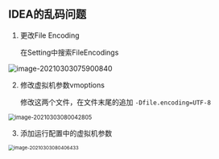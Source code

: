 ## IDEA的乱码问题

1. 更改File Encoding

   在Setting中搜索FileEncodings

![image-20210303075900840](R:\GITHUB\MyNotes\_Typora\Java_Web\_Docs\一些bug和解决方法.imgs\image-20210303075900840.png)

2. 修改虚拟机参数vmoptions

   修改这两个文件，在文件末尾的追加 `-Dfile.encoding=UTF-8`

<img src="R:\GITHUB\MyNotes\_Typora\Java_Web\_Docs\一些bug和解决方法.imgs\image-20210303080042805.png" alt="image-20210303080042805" style="zoom:80%;" />

3. 添加运行配置中的虚拟机参数

<img src="R:\GITHUB\MyNotes\_Typora\Java_Web\_Docs\一些bug和解决方法.imgs\image-20210303080406433.png" alt="image-20210303080406433" style="zoom:67%;" />


